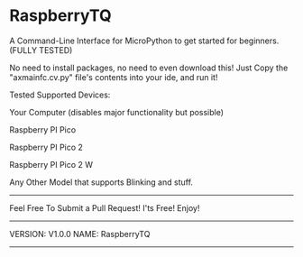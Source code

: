 # RaspberryTQ
A Command-Line Interface for MicroPython to get started for beginners. (FULLY TESTED)

No need to install packages, no need to even download this!
Just Copy the "axmainfc.cv.py" file's contents into your ide,
and run it!

Tested Supported Devices:

Your Computer (disables major functionality but possible)


Raspberry PI Pico

Raspberry PI Pico 2

Raspberry PI Pico 2 W

Any Other Model that supports Blinking and stuff.


--------------------------------------------------------------------------

Feel Free To Submit a Pull Request!
I'ts Free!
Enjoy!

----------------------------------------------------------------------------

VERSION: V1.0.0
NAME: RaspberryTQ

------------------------------------------------------------------------------------------

